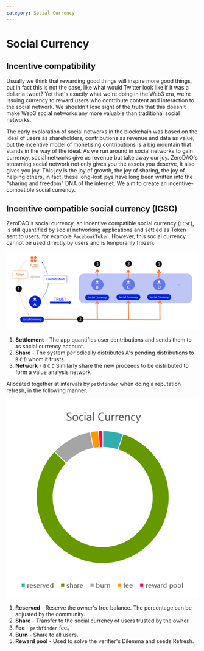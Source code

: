 ```yaml
---
category: Social Currency
---
```


# Social Currency

## Incentive compatibility

Usually we think that rewarding good things will inspire more good things, but in fact this is not the case, like what would Twitter look like if it was a dollar a tweet? Yet that's exactly what we're doing in the Web3 era, we're issuing currency to reward users who contribute content and interaction to the social network. We shouldn't lose sight of the truth that this doesn't make Web3 social networks any more valuable than traditional social networks.

The early exploration of social networks in the blockchain was based on the ideal of users as shareholders, contributions as revenue and data as value, but the incentive model of monetising contributions is a big mountain that stands in the way of the ideal. As we run around in social networks to gain currency, social networks give us revenue but take away our joy. ZeroDAO's streaming social network not only gives you the assets you deserve, it also gives you joy. This joy is the joy of growth, the joy of sharing, the joy of helping others, in fact, these long-lost joys have long been written into the "sharing and freedom" DNA of the internet. We aim to create an incentive-compatible social currency.

## Incentive compatible social currency (ICSC)

ZeroDAO's social currency, an incentive compatible social currency (`ICSC`), is still quantified by social networking applications and settled as Token sent to users, for example `FacebookToken`. However, this social currency cannot be used directly by users and is temporarily frozen.

![](../../image/fp.png)

1. **Settlement** - The app quantifies user contributions and sends them to `A`s social currency account.
2. **Share** - The system periodically distributes A's pending distributions to `B` `C` `D` whom it trusts.
3. **Network** - 
`B` `C` `D` Similarly share the new proceeds to be distributed to form a value analysis network 

Allocated together at intervals by `pathfinder` when doing a reputation refresh, in the following manner.

![](../../image/sc.png)

1.  **Reserved** - Reserve the owner's free balance. The percentage can be adjusted by the community.
2.  **Share** - Transfer to the social currency of users trusted by the owner.
3.  **Fee** - `pathfinder` fee。
4.  **Burn** - Share to all users.
5.  **Reward pool** - Used to solve the verifier's Dilemma and seeds Refresh.
